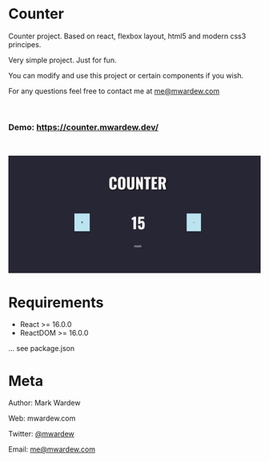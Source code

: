 Counter
=======================

Counter project. Based on react, flexbox layout, html5 and modern css3 principes.

Very simple project. Just for fun.

You can modify and use this project or certain components if you wish.

For any questions feel free to contact me at me@mwardew.com

<br />

### Demo:  https://counter.mwardew.dev/

<br />

![](screenshot.png)

Requirements
============

* React >= 16.0.0
* ReactDOM >= 16.0.0

... see package.json


Meta
============

Author: Mark Wardew

Web: mwardew.com


Twitter: [@mwardew](https://twitter.com/mwardew)


Email: me@mwardew.com

